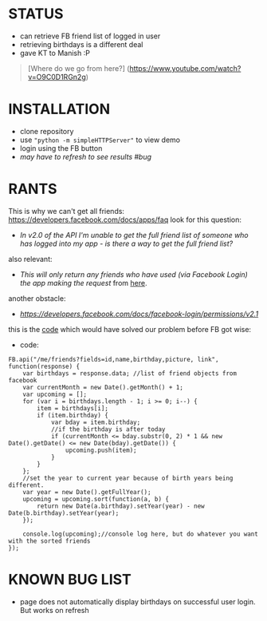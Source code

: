 STATUS
======
- can retrieve FB friend list of logged in user
- retrieving birthdays is a different deal
- gave KT to Manish :P

>[Where do we go from here?] (https://www.youtube.com/watch?v=O9C0D1RGn2g)

INSTALLATION
============
- clone repository
- use ```"python -m simpleHTTPServer"``` to view demo
- login using the FB button
- _may have to refresh to see results #bug_

RANTS
=====

This is why we can't get all friends: https://developers.facebook.com/docs/apps/faq
look for this question:

* _In v2.0 of the API I'm unable to get the full friend list of someone who has logged into my app - is there a way to get the full friend list?_

also relevant:
* _This will only return any friends who have used (via Facebook Login) the app making the request_ from [here](https://developers.facebook.com/docs/graph-api/reference/v2.1/user/friends).

another obstacle:
* _https://developers.facebook.com/docs/facebook-login/permissions/v2.1_

this is the [code](http://vikasrao.wordpress.com/2011/06/02/sorting-birthdays-received-from-facebooks-graph-api/) which would have solved our problem before FB got wise:
* code:
```
FB.api("/me/friends?fields=id,name,birthday,picture, link", function(response) {
    var birthdays = response.data; //list of friend objects from facebook
    var currentMonth = new Date().getMonth() + 1;
    var upcoming = [];
    for (var i = birthdays.length - 1; i >= 0; i--) {
        item = birthdays[i];
        if (item.birthday) {
            var bday = item.birthday;
            //if the birthday is after today
            if (currentMonth <= bday.substr(0, 2) * 1 && new Date().getDate() <= new Date(bday).getDate()) {
                upcoming.push(item);
            }
        }
    };
    //set the year to current year because of birth years being different.
    var year = new Date().getFullYear();
    upcoming = upcoming.sort(function(a, b) {
        return new Date(a.birthday).setYear(year) - new Date(b.birthday).setYear(year);
    });
 
    console.log(upcoming);//console log here, but do whatever you want with the sorted friends
});
```

KNOWN BUG LIST
=================
- page does not automatically display birthdays on successful user login. But works on refresh
